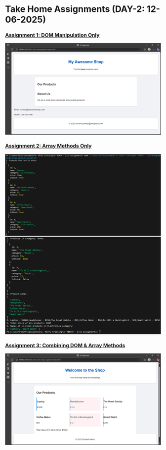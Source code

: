 # Take Home Assignments (DAY-2: 12-06-2025)

### [Assignment 1: DOM Manipulation Only](https://github.com/pandeyshivam-debug/js-dom-array-assignments/tree/main/01-dom-manipulation)

![alt text](image.png)


### [Assignment 2: Array Methods Only](https://github.com/pandeyshivam-debug/js-dom-array-assignments/tree/main/01-dom-manipulation)

![alt text](image-1.png)
![alt text](image-2.png)


### [Assignment 3: Combining DOM & Array Methods](https://github.com/pandeyshivam-debug/js-dom-array-assignments/tree/main/01-dom-manipulation)

![alt text](image-3.png)